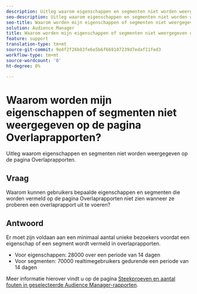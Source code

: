 ```yaml
---
description: Uitleg waarom eigenschappen en segmenten niet worden weergegeven op de pagina Overlaprapporten.
seo-description: Uitleg waarom eigenschappen en segmenten niet worden weergegeven op de pagina Overlaprapporten.
seo-title: Waarom worden mijn eigenschappen of segmenten niet weergegeven op de pagina Overlaprapporten?
solution: Audience Manager
title: Waarom worden mijn eigenschappen of segmenten niet weergegeven op de pagina Overlaprapporten?
feature: support
translation-type: tm+mt
source-git-commit: 9e4f2f26b83fe6e5b6f669107239d7edaf11fed3
workflow-type: tm+mt
source-wordcount: '0'
ht-degree: 0%

---
```



# Waarom worden mijn eigenschappen of segmenten niet weergegeven op de pagina Overlaprapporten?

Uitleg waarom eigenschappen en segmenten niet worden weergegeven op de pagina Overlaprapporten.

## Vraag

Waarom kunnen gebruikers bepaalde eigenschappen en segmenten die worden vermeld op de pagina Overlaprapporten niet zien wanneer ze proberen een overlaprapport uit te voeren?

## Antwoord

Er moet zijn voldaan aan een minimaal aantal unieke bezoekers voordat een eigenschap of een segment wordt vermeld in overlaprapporten.

* Voor eigenschappen: 28000 over een periode van 14 dagen
* Voor segmenten: 70000 realtimegebruikers gedurende een periode van 14 dagen

Meer informatie hierover vindt u op de pagina [Steekproeven en aantal fouten in geselecteerde Audience Manager-rapporten](..//reporting/report-sampling.md).

